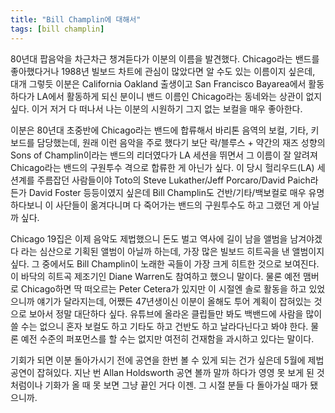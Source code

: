 ```yaml
---
title: "Bill Champlin에 대해서"
tags: [bill champlin]
---
```


80년대 팝음악을 차근차근 챙겨듣다가 이분의 이름을 발견했다. Chicago라는 밴드를 좋아했다거나 1988년 빌보드 차트에 관심이 많았다면 알 수도 있는 이름이지 싶은데, 대개 그렇듯 이분은 California Oakland 출생이고 San Francisco Bayarea에서 활동하다가 LA에서 활동하게 되신 분이니 밴드 이름인 Chicago라는 동네와는 상관이 없지 싶다. 이거 저거 다 떠나서 나는 이분의 시원하기 그지 없는 보컬을 매우 좋아한다.

이분은 80년대 초중반에 Chicago라는 밴드에 합류해서 바리톤 음역의 보컬, 기타, 키보드를 담당했는데, 원래 이런 음악을 주로 했다기 보단 락/블루스 + 약간의 재즈 성향의 Sons of Champlin이라는 밴드의 리더였다가 LA 세션을 뛰면서 그 이름이 잘 알려져 Chicago라는 밴드의 구원투수 격으로 합류한 게 아닌가 싶다. 이 당시 헐리우드(LA) 세션계를 주름잡던 사람들이야 Toto의 Steve Lukather/Jeff Porcaro/David Paich라든가 David Foster 등등이였지 싶은데 Bill Champlin도 건반/기타/백보컬로 매우 유명하다보니 이 사단들이 옮겨다니며 다 죽어가는 밴드의 구원투수도 하고 그랬던 게 아닐까 싶다.

Chicago 19집은 이제 음악도 제법했으니 돈도 벌고 역사에 길이 남을 앨범을 남겨야겠다 라는 심산으로 기획된 앨범이 아닐까 하는데, 가장 많은 빌보드 히트곡을 낸 앨범이지 싶다. 그 중에서도 Bill Champlin이 노래한 곡들이 가장 크게 히트한 것으로 보여진다. 이 바닥의 히트곡 제조기인 Diane Warren도 참여하고 했으니 말이다. 물론 예전 맴버로 Chicago하면 딱 떠오르는 Peter Cetera가 있지만 이 시절엔 솔로 활동을 하고 있었으니까 얘기가 달라지는데, 어쨌든 47년생이신 이분이 올해도 투어 계획이 잡혀있는 것으로 보아서 정말 대단하다 싶다. 유튜브에 올라온 클립들만 봐도 백밴드에 사람을 많이 쓸 수는 없으니 혼자 보컬도 하고 기타도 하고 건반도 하고 날라다닌다고 봐야 한다. 물론 예전 수준의 퍼포먼스를 할 수는 없지만 여전히 건재함을 과시하고 있다는 말이다.

기회가 되면 이분 돌아가시기 전에 공연을 한번 볼 수 있게 되는 건가 싶은데 5월에 제법 공연이 잡혀있다. 지난 번 Allan Holdsworth 공연 볼까 말까 하다가 영영 못 보게 된 것처럼이나 기화가 올 때 못 보면 그냥 끝인 거다 이젠. 그 시절 분들 다 돌아가실 때가 됐으니까.

